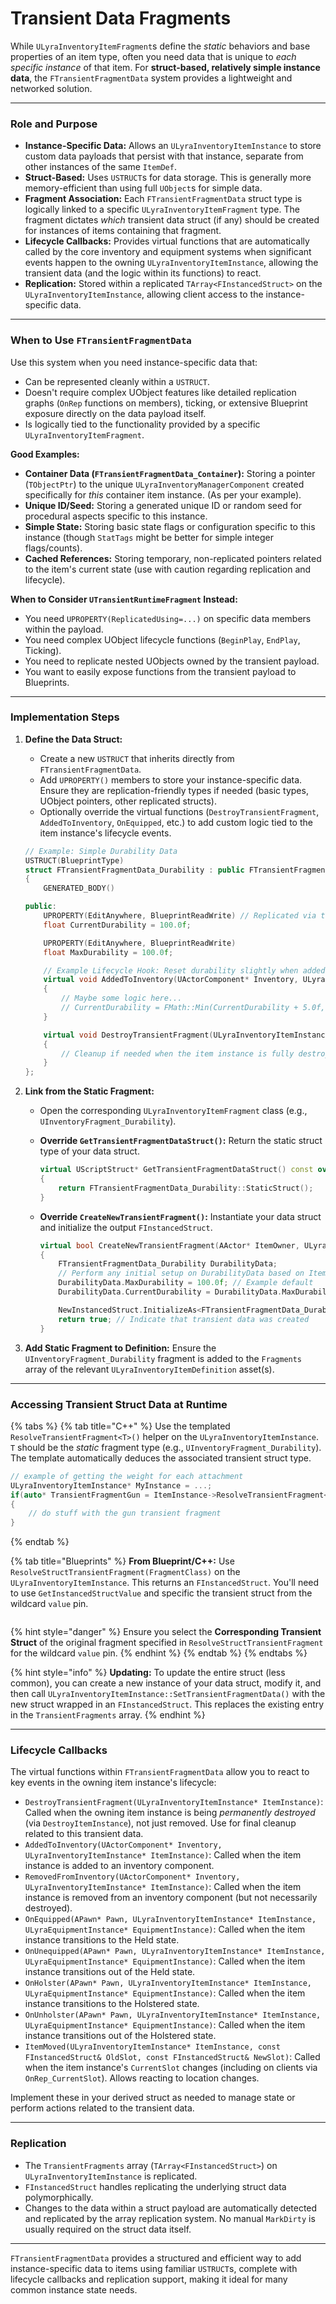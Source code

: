 # Transient Data Fragments

While `ULyraInventoryItemFragment`s define the _static_ behaviors and base properties of an item type, often you need data that is unique to _each specific instance_ of that item. For **struct-based, relatively simple instance data**, the `FTransientFragmentData` system provides a lightweight and networked solution.

***

### Role and Purpose

* **Instance-Specific Data:** Allows an `ULyraInventoryItemInstance` to store custom data payloads that persist with that instance, separate from other instances of the same `ItemDef`.
* **Struct-Based:** Uses `USTRUCT`s for data storage. This is generally more memory-efficient than using full `UObject`s for simple data.
* **Fragment Association:** Each `FTransientFragmentData` struct type is logically linked to a specific `ULyraInventoryItemFragment` type. The fragment dictates _which_ transient data struct (if any) should be created for instances of items containing that fragment.
* **Lifecycle Callbacks:** Provides virtual functions that are automatically called by the core inventory and equipment systems when significant events happen to the owning `ULyraInventoryItemInstance`, allowing the transient data (and the logic within its functions) to react.
* **Replication:** Stored within a replicated `TArray<FInstancedStruct>` on the `ULyraInventoryItemInstance`, allowing client access to the instance-specific data.

***

### When to Use `FTransientFragmentData`

Use this system when you need instance-specific data that:

* Can be represented cleanly within a `USTRUCT`.
* Doesn't require complex UObject features like detailed replication graphs (`OnRep` functions on members), ticking, or extensive Blueprint exposure directly on the data payload itself.
* Is logically tied to the functionality provided by a specific `ULyraInventoryItemFragment`.

**Good Examples:**

* **Container Data (`FTransientFragmentData_Container`):** Storing a pointer (`TObjectPtr`) to the unique `ULyraInventoryManagerComponent` created specifically for _this_ container item instance. (As per your example).
* **Unique ID/Seed:** Storing a generated unique ID or random seed for procedural aspects specific to this instance.
* **Simple State:** Storing basic state flags or configuration specific to this instance (though `StatTags` might be better for simple integer flags/counts).
* **Cached References:** Storing temporary, non-replicated pointers related to the item's current state (use with caution regarding replication and lifecycle).

**When to Consider `UTransientRuntimeFragment` Instead:**

* You need `UPROPERTY(ReplicatedUsing=...)` on specific data members within the payload.
* You need complex UObject lifecycle functions (`BeginPlay`, `EndPlay`, Ticking).
* You need to replicate nested UObjects owned by the transient payload.
* You want to easily expose functions from the transient payload to Blueprints.

***

### Implementation Steps

1.  **Define the Data Struct:**

    * Create a new `USTRUCT` that inherits directly from `FTransientFragmentData`.
    * Add `UPROPERTY()` members to store your instance-specific data. Ensure they are replication-friendly types if needed (basic types, UObject pointers, other replicated structs).
    * Optionally override the virtual functions (`DestroyTransientFragment`, `AddedToInventory`, `OnEquipped`, etc.) to add custom logic tied to the item instance's lifecycle events.

    ```cpp
    // Example: Simple Durability Data
    USTRUCT(BlueprintType)
    struct FTransientFragmentData_Durability : public FTransientFragmentData
    {
        GENERATED_BODY()

    public:
        UPROPERTY(EditAnywhere, BlueprintReadWrite) // Replicated via the FInstancedStruct array
        float CurrentDurability = 100.0f;

        UPROPERTY(EditAnywhere, BlueprintReadWrite)
        float MaxDurability = 100.0f;

        // Example Lifecycle Hook: Reset durability slightly when added?
        virtual void AddedToInventory(UActorComponent* Inventory, ULyraInventoryItemInstance* ItemInstance) override
        {
            // Maybe some logic here...
            // CurrentDurability = FMath::Min(CurrentDurability + 5.0f, MaxDurability);
        }

        virtual void DestroyTransientFragment(ULyraInventoryItemInstance* ItemInstance) override
        {
            // Cleanup if needed when the item instance is fully destroyed
        }
    };
    ```
2. **Link from the Static Fragment:**
   * Open the corresponding `ULyraInventoryItemFragment` class (e.g., `UInventoryFragment_Durability`).
   *   **Override `GetTransientFragmentDataStruct()`:** Return the static struct type of your data struct.

       ```cpp
       virtual UScriptStruct* GetTransientFragmentDataStruct() const override
       {
           return FTransientFragmentData_Durability::StaticStruct();
       }
       ```
   *   **Override `CreateNewTransientFragment()`:** Instantiate your data struct and initialize the output `FInstancedStruct`.

       ```cpp
       virtual bool CreateNewTransientFragment(AActor* ItemOwner, ULyraInventoryItemInstance* ItemInstance, FInstancedStruct& NewInstancedStruct) override
       {
           FTransientFragmentData_Durability DurabilityData;
           // Perform any initial setup on DurabilityData based on ItemOwner or ItemInstance if needed
           DurabilityData.MaxDurability = 100.0f; // Example default
           DurabilityData.CurrentDurability = DurabilityData.MaxDurability;

           NewInstancedStruct.InitializeAs<FTransientFragmentData_Durability>(DurabilityData);
           return true; // Indicate that transient data was created
       }
       ```
3. **Add Static Fragment to Definition:** Ensure the `UInventoryFragment_Durability` fragment is added to the `Fragments` array of the relevant `ULyraInventoryItemDefinition` asset(s).

***

### Accessing Transient Struct Data at Runtime

{% tabs %}
{% tab title="C++" %}
Use the templated `ResolveTransientFragment<T>()` helper on the `ULyraInventoryItemInstance`. `T` should be the _static_ fragment type (e.g., `UInventoryFragment_Durability`). The template automatically deduces the associated transient struct type.

```cpp
// example of getting the weight for each attachment
ULyraInventoryItemInstance* MyInstance = ...;
if(auto* TransientFragmentGun = ItemInstance->ResolveTransientFragment<UInventoryFragment_Gun>())
{
	// do stuff with the gun transient fragment
}
```
{% endtab %}

{% tab title="Blueprints" %}
**From Blueprint/C++:** Use `ResolveStructTransientFragment(FragmentClass)` on the `ULyraInventoryItemInstance`. This returns an `FInstancedStruct`. You'll need to use `GetInstancedStructValue` and specific the transient struct from the wildcard `value` pin.

<figure><img src="../../../.gitbook/assets/image (27) (1).png" alt=""><figcaption></figcaption></figure>

{% hint style="danger" %}
Ensure you select the **Corresponding Transient Struct** of the original fragment specified in `ResolveStructTransientFragment` for the wildcard `value` pin.
{% endhint %}
{% endtab %}
{% endtabs %}

{% hint style="info" %}
**Updating:** To update the entire struct (less common), you can create a new instance of your data struct, modify it, and then call `ULyraInventoryItemInstance::SetTransientFragmentData()` with the new struct wrapped in an `FInstancedStruct`. This replaces the existing entry in the `TransientFragments` array.
{% endhint %}

***

### Lifecycle Callbacks

The virtual functions within `FTransientFragmentData` allow you to react to key events in the owning item instance's lifecycle:

* `DestroyTransientFragment(ULyraInventoryItemInstance* ItemInstance)`: Called when the owning item instance is being _permanently destroyed_ (via `DestroyItemInstance`), not just removed. Use for final cleanup related to this transient data.
* `AddedToInventory(UActorComponent* Inventory, ULyraInventoryItemInstance* ItemInstance)`: Called when the item instance is added to an inventory component.
* `RemovedFromInventory(UActorComponent* Inventory, ULyraInventoryItemInstance* ItemInstance)`: Called when the item instance is removed from an inventory component (but not necessarily destroyed).
* `OnEquipped(APawn* Pawn, ULyraInventoryItemInstance* ItemInstance, ULyraEquipmentInstance* EquipmentInstance)`: Called when the item instance transitions to the Held state.
* `OnUnequipped(APawn* Pawn, ULyraInventoryItemInstance* ItemInstance, ULyraEquipmentInstance* EquipmentInstance)`: Called when the item instance transitions out of the Held state.
* `OnHolster(APawn* Pawn, ULyraInventoryItemInstance* ItemInstance, ULyraEquipmentInstance* EquipmentInstance)`: Called when the item instance transitions to the Holstered state.
* `OnUnholster(APawn* Pawn, ULyraInventoryItemInstance* ItemInstance, ULyraEquipmentInstance* EquipmentInstance)`: Called when the item instance transitions out of the Holstered state.
* `ItemMoved(ULyraInventoryItemInstance* ItemInstance, const FInstancedStruct& OldSlot, const FInstancedStruct& NewSlot)`: Called when the item instance's `CurrentSlot` changes (including on clients via `OnRep_CurrentSlot`). Allows reacting to location changes.

Implement these in your derived struct as needed to manage state or perform actions related to the transient data.

***

### Replication

* The `TransientFragments` array (`TArray<FInstancedStruct>`) on `ULyraInventoryItemInstance` is replicated.
* `FInstancedStruct` handles replicating the underlying struct data polymorphically.
* Changes to the data within a struct payload are automatically detected and replicated by the array replication system. No manual `MarkDirty` is usually required on the struct data itself.

***

`FTransientFragmentData` provides a structured and efficient way to add instance-specific data to items using familiar `USTRUCT`s, complete with lifecycle callbacks and replication support, making it ideal for many common instance state needs.
